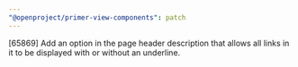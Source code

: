 ```yaml
---
"@openproject/primer-view-components": patch
---
```


[65869] Add an option in the page header description that allows all links in it to be displayed with or without an underline.
